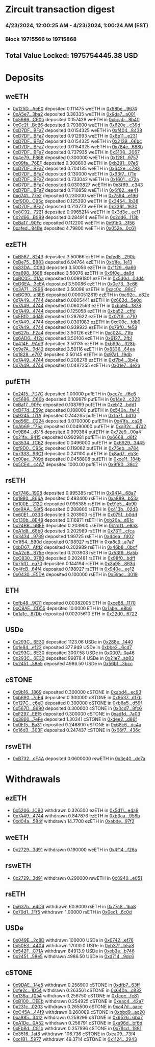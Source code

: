 # Zircuit transaction digest
### 4/23/2024, 12:00:25 AM - 4/23/2024, 1:00:24 AM (EST)
### Block 19715566 to 19715868

## Total Value Locked: 1975754445.38 USD

# Deposits
## weETH
- [0x125D...AeE0](https://etherscan.io/address/0x125DBE70459b36A4C71664DcC97224EafEb4AeE0) deposited 0.111475 weETH in [0x98be...9674](https://etherscan.io/tx/0x125DBE70459b36A4C71664DcC97224EafEb4AeE0)
- [0xA5e7...3ba2](https://etherscan.io/address/0xA5e77324a5e356599c2Cc28a07758019f4643ba2) deposited 3.38335 weETH in [0x9da7...a001](https://etherscan.io/tx/0xA5e77324a5e356599c2Cc28a07758019f4643ba2)
- [0x5686...C60b](https://etherscan.io/address/0x5686be0312b4daA587051CE72992Db2Db16EC60b) deposited 0.157428 weETH in [0x5cab...8b40](https://etherscan.io/tx/0x5686be0312b4daA587051CE72992Db2Db16EC60b)
- [0xCc2f...BcB6](https://etherscan.io/address/0xCc2f75CA09e472204454b467d1A54e9BB523BcB6) deposited 0.793600 weETH in [0x620e...c39d](https://etherscan.io/tx/0xCc2f75CA09e472204454b467d1A54e9BB523BcB6)
- [0xD7DF...BFa7](https://etherscan.io/address/0xD7DF7E085214743530afF339aFC420c7c720BFa7) deposited 0.0154325 weETH in [0xf404...8438](https://etherscan.io/tx/0xD7DF7E085214743530afF339aFC420c7c720BFa7)
- [0xD7DF...BFa7](https://etherscan.io/address/0xD7DF7E085214743530afF339aFC420c7c720BFa7) deposited 0.912993 weETH in [0x6e11...e231](https://etherscan.io/tx/0xD7DF7E085214743530afF339aFC420c7c720BFa7)
- [0xD7DF...BFa7](https://etherscan.io/address/0xD7DF7E085214743530afF339aFC420c7c720BFa7) deposited 0.0154325 weETH in [0x2139...66bc](https://etherscan.io/tx/0xD7DF7E085214743530afF339aFC420c7c720BFa7)
- [0xD7DF...BFa7](https://etherscan.io/address/0xD7DF7E085214743530afF339aFC420c7c720BFa7) deposited 0.0154325 weETH in [0x784e...688b](https://etherscan.io/tx/0xD7DF7E085214743530afF339aFC420c7c720BFa7)
- [0xD7DF...BFa7](https://etherscan.io/address/0xD7DF7E085214743530afF339aFC420c7c720BFa7) deposited 0.737935 weETH in [0x3108...2067](https://etherscan.io/tx/0xD7DF7E085214743530afF339aFC420c7c720BFa7)
- [0x4e79...F868](https://etherscan.io/address/0x4e797dAf28E1390ECcE7787A72b40C3295e8F868) deposited 0.300000 weETH in [0xf28f...9757](https://etherscan.io/tx/0x4e797dAf28E1390ECcE7787A72b40C3295e8F868)
- [0x09fa...76EF](https://etherscan.io/address/0x09faDBd76622b9E674166f06FaD15e63b5aa76EF) deposited 0.308600 weETH in [0xb291...07e6](https://etherscan.io/tx/0x09faDBd76622b9E674166f06FaD15e63b5aa76EF)
- [0xD7DF...BFa7](https://etherscan.io/address/0xD7DF7E085214743530afF339aFC420c7c720BFa7) deposited 0.704135 weETH in [0x642e...c783](https://etherscan.io/tx/0xD7DF7E085214743530afF339aFC420c7c720BFa7)
- [0xD7DF...BFa7](https://etherscan.io/address/0xD7DF7E085214743530afF339aFC420c7c720BFa7) deposited 0.130000 weETH in [0x93f7...f71e](https://etherscan.io/tx/0xD7DF7E085214743530afF339aFC420c7c720BFa7)
- [0xD7DF...BFa7](https://etherscan.io/address/0xD7DF7E085214743530afF339aFC420c7c720BFa7) deposited 0.733042 weETH in [0x1601...c72a](https://etherscan.io/tx/0xD7DF7E085214743530afF339aFC420c7c720BFa7)
- [0xD7DF...BFa7](https://etherscan.io/address/0xD7DF7E085214743530afF339aFC420c7c720BFa7) deposited 0.0303827 weETH in [0x3f69...e343](https://etherscan.io/tx/0xD7DF7E085214743530afF339aFC420c7c720BFa7)
- [0xD7DF...BFa7](https://etherscan.io/address/0xD7DF7E085214743530afF339aFC420c7c720BFa7) deposited 0.710858 weETH in [0x6f82...ee41](https://etherscan.io/tx/0xD7DF7E085214743530afF339aFC420c7c720BFa7)
- [0xd741...77e2](https://etherscan.io/address/0xd7415db63CcfC7D0c539d8F0da93CF4b148377e2) deposited 0.230000 weETH in [0x7594...e196](https://etherscan.io/tx/0xd7415db63CcfC7D0c539d8F0da93CF4b148377e2)
- [0xf9D0...C95c](https://etherscan.io/address/0xf9D014681FDdCCE730BF9DE650d021Eb707DC95c) deposited 0.125390 weETH in [0x3454...1b38](https://etherscan.io/tx/0xf9D014681FDdCCE730BF9DE650d021Eb707DC95c)
- [0xD7DF...BFa7](https://etherscan.io/address/0xD7DF7E085214743530afF339aFC420c7c720BFa7) deposited 0.713773 weETH in [0x236f...1630](https://etherscan.io/tx/0xD7DF7E085214743530afF339aFC420c7c720BFa7)
- [0x8C92...7221](https://etherscan.io/address/0x8C9213B5c130A38f04deF13BD48baB4cdC457221) deposited 0.0965214 weETH in [0x3d3e...ec11](https://etherscan.io/tx/0x8C9213B5c130A38f04deF13BD48baB4cdC457221)
- [0x2d66...B999](https://etherscan.io/address/0x2d66430B85C4e9B28826EE1fB1D2b81e3c40B999) deposited 0.284914 weETH in [0x2dd6...113b](https://etherscan.io/tx/0x2d66430B85C4e9B28826EE1fB1D2b81e3c40B999)
- [0xBa17...90Fc](https://etherscan.io/address/0xBa17CD93953255c5D4923c0858b61AE7A42490Fc) deposited 0.112200 weETH in [0x91b0...3f56](https://etherscan.io/tx/0xBa17CD93953255c5D4923c0858b61AE7A42490Fc)
- [0xafed...84Be](https://etherscan.io/address/0xafed04bC95F3F94C707d23059eEe596ABA5484Be) deposited 4.79800 weETH in [0x052e...0c61](https://etherscan.io/tx/0xafed04bC95F3F94C707d23059eEe596ABA5484Be)
## ezETH
- [0xB567...8243](https://etherscan.io/address/0xB567d433D16Fb90ad5645C741D1F304439498243) deposited 3.50066 ezETH in [0xfed5...290b](https://etherscan.io/tx/0xB567d433D16Fb90ad5645C741D1F304439498243)
- [0xBe75...B883](https://etherscan.io/address/0xBe75BA6A3F6157327dc51465500848B83d04B883) deposited 6.94764 ezETH in [0xb1fe...1e13](https://etherscan.io/tx/0xBe75BA6A3F6157327dc51465500848B83d04B883)
- [0x83DA...C093](https://etherscan.io/address/0x83DA61C7445E9be8a2fB8ea75551dDf4e945C093) deposited 3.50056 ezETH in [0x1f29...6a66](https://etherscan.io/tx/0x83DA61C7445E9be8a2fB8ea75551dDf4e945C093)
- [0xa898...1688](https://etherscan.io/address/0xa8988b4b29F130ae07143745E095B64269Ff1688) deposited 3.50076 ezETH in [0x9f0e...da9d](https://etherscan.io/tx/0xa8988b4b29F130ae07143745E095B64269Ff1688)
- [0xBC05...01Aa](https://etherscan.io/address/0xBC05da14287317FE12B1a2b5a0E1d756Ff1801Aa) deposited 0.00991801 ezETH in [0x5d0d...0dd4](https://etherscan.io/tx/0xBC05da14287317FE12B1a2b5a0E1d756Ff1801Aa)
- [0xD0EA...3cEA](https://etherscan.io/address/0xD0EACF9f9fcfDc7AD182267C6F99F9E9C8D93cEA) deposited 3.50086 ezETH in [0x0e73...3c66](https://etherscan.io/tx/0xD0EACF9f9fcfDc7AD182267C6F99F9E9C8D93cEA)
- [0x3A71...2896](https://etherscan.io/address/0x3A71A4DD9692FcD553D188626971A9374DB12896) deposited 3.50096 ezETH in [0xac0c...88c7](https://etherscan.io/tx/0x3A71A4DD9692FcD553D188626971A9374DB12896)
- [0xBC90...e3EB](https://etherscan.io/address/0xBC90b472ED1baC0AAfdbEF3664a08ceAdC70e3EB) deposited 0.0000512819 ezETH in [0xc92c...e82e](https://etherscan.io/tx/0xBC90b472ED1baC0AAfdbEF3664a08ceAdC70e3EB)
- [0x7A49...4744](https://etherscan.io/address/0x7A493Be5c2ce014cD049Bf178a1ac0Db1B434744) deposited 0.0605441 ezETH in [0x662d...5e0d](https://etherscan.io/tx/0x7A493Be5c2ce014cD049Bf178a1ac0Db1B434744)
- [0x7A49...4744](https://etherscan.io/address/0x7A493Be5c2ce014cD049Bf178a1ac0Db1B434744) deposited 0.0602563 ezETH in [0xba94...f878](https://etherscan.io/tx/0x7A493Be5c2ce014cD049Bf178a1ac0Db1B434744)
- [0x7A49...4744](https://etherscan.io/address/0x7A493Be5c2ce014cD049Bf178a1ac0Db1B434744) deposited 0.125058 ezETH in [0xba52...cffd](https://etherscan.io/tx/0x7A493Be5c2ce014cD049Bf178a1ac0Db1B434744)
- [0xEBfD...4d49](https://etherscan.io/address/0xEBfD33baDb8643aEeC20099F65930716f8874d49) deposited 0.287622 ezETH in [0x07f9...c710](https://etherscan.io/tx/0xEBfD33baDb8643aEeC20099F65930716f8874d49)
- [0x7A49...4744](https://etherscan.io/address/0x7A493Be5c2ce014cD049Bf178a1ac0Db1B434744) deposited 0.0301083 ezETH in [0xd09c...fdb9](https://etherscan.io/tx/0x7A493Be5c2ce014cD049Bf178a1ac0Db1B434744)
- [0x7A49...4744](https://etherscan.io/address/0x7A493Be5c2ce014cD049Bf178a1ac0Db1B434744) deposited 0.939922 ezETH in [0x79f0...fe58](https://etherscan.io/tx/0x7A493Be5c2ce014cD049Bf178a1ac0Db1B434744)
- [0x627b...F2a4](https://etherscan.io/address/0x627bF4dc66dFd180479E01b9e9ba844732D7F2a4) deposited 3.50126 ezETH in [0xc024...71fe](https://etherscan.io/tx/0x627bF4dc66dFd180479E01b9e9ba844732D7F2a4)
- [0x6AD6...4f2d](https://etherscan.io/address/0x6AD6CE71f459a9C66195d68Ee783B3FFa5Ee4f2d) deposited 3.50106 ezETH in [0x6127...2fb1](https://etherscan.io/tx/0x6AD6CE71f459a9C66195d68Ee783B3FFa5Ee4f2d)
- [0x414F...9Ad3](https://etherscan.io/address/0x414Fda192dC94e8087D19C609DCBa84Ec6C99Ad3) deposited 3.50135 ezETH in [0xb99a...328b](https://etherscan.io/tx/0x414Fda192dC94e8087D19C609DCBa84Ec6C99Ad3)
- [0x9e7A...9d42](https://etherscan.io/address/0x9e7A23c7f51b64b72B5828cD46f8576D35Ae9d42) deposited 3.50116 ezETH in [0x8336...64ea](https://etherscan.io/tx/0x9e7A23c7f51b64b72B5828cD46f8576D35Ae9d42)
- [0x1828...e707](https://etherscan.io/address/0x18282C1A6766C3080d28862501eaFAA526F2e707) deposited 3.50145 ezETH in [0x97a1...19db](https://etherscan.io/tx/0x18282C1A6766C3080d28862501eaFAA526F2e707)
- [0x7A49...4744](https://etherscan.io/address/0x7A493Be5c2ce014cD049Bf178a1ac0Db1B434744) deposited 0.208278 ezETH in [0xf7b4...3b4e](https://etherscan.io/tx/0x7A493Be5c2ce014cD049Bf178a1ac0Db1B434744)
- [0x7A49...4744](https://etherscan.io/address/0x7A493Be5c2ce014cD049Bf178a1ac0Db1B434744) deposited 0.0497255 ezETH in [0x01e7...4e2a](https://etherscan.io/tx/0x7A493Be5c2ce014cD049Bf178a1ac0Db1B434744)
## pufETH
- [0x2415...7D7C](https://etherscan.io/address/0x2415257d4586EEC82ffd6b1B3f3c57Bb34167D7C) deposited 1.00000 pufETH in [0xce7c...f6e6](https://etherscan.io/tx/0x2415257d4586EEC82ffd6b1B3f3c57Bb34167D7C)
- [0x5686...C60b](https://etherscan.io/address/0x5686be0312b4daA587051CE72992Db2Db16EC60b) deposited 0.109979 pufETH in [0x14e2...c323](https://etherscan.io/tx/0x5686be0312b4daA587051CE72992Db2Db16EC60b)
- [0xBa17...90Fc](https://etherscan.io/address/0xBa17CD93953255c5D4923c0858b61AE7A42490Fc) deposited 0.108769 pufETH in [0xeb12...bdd1](https://etherscan.io/tx/0xBa17CD93953255c5D4923c0858b61AE7A42490Fc)
- [0xDF7d...E59c](https://etherscan.io/address/0xDF7dDAc6D0F22EA270B02FAB07fC221314d7E59c) deposited 0.108000 pufETH in [0x540a...fa44](https://etherscan.io/tx/0xDF7dDAc6D0F22EA270B02FAB07fC221314d7E59c)
- [0x9245...17fA](https://etherscan.io/address/0x92457A074B8Ea17811dfC6144F7A658eb0A517fA) deposited 0.744265 pufETH in [0x1b7f...b310](https://etherscan.io/tx/0x92457A074B8Ea17811dfC6144F7A658eb0A517fA)
- [0xd56E...C224](https://etherscan.io/address/0xd56E3f490ECfd7a08A616dD35070a27FeE02C224) deposited 0.0700000 pufETH in [0x41fa...ca28](https://etherscan.io/tx/0xd56E3f490ECfd7a08A616dD35070a27FeE02C224)
- [0xAb69...f75a](https://etherscan.io/address/0xAb692b32ec6dBdEe823daeB07a54B290665af75a) deposited 0.00490000 pufETH in [0xa32c...47d2](https://etherscan.io/tx/0xAb692b32ec6dBdEe823daeB07a54B290665af75a)
- [0x9B64...d315](https://etherscan.io/address/0x9B64206e3Ac613a26d469c85eB94fab5DAfad315) deposited 0.999364 pufETH in [0x72e9...00a4](https://etherscan.io/tx/0x9B64206e3Ac613a26d469c85eB94fab5DAfad315)
- [0x21fa...9415](https://etherscan.io/address/0x21fa1ad7760eF98213c44c0d5bCf4CA1faE19415) deposited 0.992981 pufETH in [0x6668...d6f2](https://etherscan.io/tx/0x21fa1ad7760eF98213c44c0d5bCf4CA1faE19415)
- [0x3534...fC62](https://etherscan.io/address/0x353457D2891D3a771A3D7d9219449Ed7873EfC62) deposited 0.0496000 pufETH in [0x6929...3445](https://etherscan.io/tx/0x353457D2891D3a771A3D7d9219449Ed7873EfC62)
- [0xf9D0...C95c](https://etherscan.io/address/0xf9D014681FDdCCE730BF9DE650d021Eb707DC95c) deposited 0.119082 pufETH in [0x75eb...a784](https://etherscan.io/tx/0xf9D014681FDdCCE730BF9DE650d021Eb707DC95c)
- [0x7333...96C1](https://etherscan.io/address/0x7333C9b19077FD93292783c70BD892892c2396C1) deposited 0.241100 pufETH in [0x8ad7...eb3e](https://etherscan.io/tx/0x7333C9b19077FD93292783c70BD892892c2396C1)
- [0x00ae...709d](https://etherscan.io/address/0x00ae74D3B5b823d6bdf247F1bA61F9a8FEbD709d) deposited 0.0458808 pufETH in [0xce1f...184b](https://etherscan.io/tx/0x00ae74D3B5b823d6bdf247F1bA61F9a8FEbD709d)
- [0x5CEd...c4A7](https://etherscan.io/address/0x5CEd2565b5534413a1621332a0333512c3C8c4A7) deposited 1000.00 pufETH in [0x9f80...38c2](https://etherscan.io/tx/0x5CEd2565b5534413a1621332a0333512c3C8c4A7)
## rsETH
- [0x7746...1908](https://etherscan.io/address/0x77465775cD35dfd499d318dDCD162d7532221908) deposited 0.995385 rsETH in [0x9414...68a7](https://etherscan.io/tx/0x77465775cD35dfd499d318dDCD162d7532221908)
- [0x1980...866A](https://etherscan.io/address/0x1980189a094a6810b988a9A8417394b27cbF866A) deposited 0.493400 rsETH in [0xa889...b53a](https://etherscan.io/tx/0x1980189a094a6810b988a9A8417394b27cbF866A)
- [0x100E...212D](https://etherscan.io/address/0x100EEA76cE842821d72498f0bC88eff6FB35212D) deposited 0.995385 rsETH in [0x91e5...4b90](https://etherscan.io/tx/0x100EEA76cE842821d72498f0bC88eff6FB35212D)
- [0xe9AA...68f5](https://etherscan.io/address/0xe9AA93A2e802Eb803b453E81a0322AfDEa8E68f5) deposited 0.208800 rsETH in [0x413b...02d3](https://etherscan.io/tx/0xe9AA93A2e802Eb803b453E81a0322AfDEa8E68f5)
- [0x60E1...0333](https://etherscan.io/address/0x60E179ab9790Ae91777700B03b1cE422e7380333) deposited 0.203900 rsETH in [0x075f...b0dd](https://etherscan.io/tx/0x60E179ab9790Ae91777700B03b1cE422e7380333)
- [0x130b...8E48](https://etherscan.io/address/0x130bb779751e7567B1258d0db3bF54165Fef8E48) deposited 0.116971 rsETH in [0xb26a...d61c](https://etherscan.io/tx/0x130bb779751e7567B1258d0db3bF54165Fef8E48)
- [0x24BB...6BEE](https://etherscan.io/address/0x24BBAdd994E22ac10D4bCEf8868AD70c7eC06BEE) deposited 0.203900 rsETH in [0x2d11...e9a3](https://etherscan.io/tx/0x24BBAdd994E22ac10D4bCEf8868AD70c7eC06BEE)
- [0xA1d8...68b0](https://etherscan.io/address/0xA1d8164333c41f4de55A69C74F47e47b951468b0) deposited 0.202989 rsETH in [0x7311...cfca](https://etherscan.io/tx/0xA1d8164333c41f4de55A69C74F47e47b951468b0)
- [0x3434...9789](https://etherscan.io/address/0x34349c5569e7B846c3558961552D2202760A9789) deposited 1.99725 rsETH in [0x44ea...fd02](https://etherscan.io/tx/0x34349c5569e7B846c3558961552D2202760A9789)
- [0x1f54...590d](https://etherscan.io/address/0x1f54d8bfE1DF8618522f5e5ffe32A349c89D590d) deposited 0.198927 rsETH in [0xa8c9...a7a7](https://etherscan.io/tx/0x1f54d8bfE1DF8618522f5e5ffe32A349c89D590d)
- [0xbD67...Afd2](https://etherscan.io/address/0xbD679706f2DfD6B5564dC73092E067881819Afd2) deposited 0.202989 rsETH in [0x46b8...0bcf](https://etherscan.io/tx/0xbD679706f2DfD6B5564dC73092E067881819Afd2)
- [0xA2cB...B75e](https://etherscan.io/address/0xA2cB11b80C3EEe5cc911C30533F1E51316b9B75e) deposited 0.203903 rsETH in [0x53f9...6a5b](https://etherscan.io/tx/0xA2cB11b80C3EEe5cc911C30533F1E51316b9B75e)
- [0xC830...3780](https://etherscan.io/address/0xC830C9E313b9b1BaF590Aff3f11A42019cd73780) deposited 0.202481 rsETH in [0x98f0...bdff](https://etherscan.io/tx/0xC830C9E313b9b1BaF590Aff3f11A42019cd73780)
- [0x75fD...ea70](https://etherscan.io/address/0x75fD21A024f521B6555d02925b2889adFCAFea70) deposited 0.144194 rsETH in [0x3a95...863d](https://etherscan.io/tx/0x75fD21A024f521B6555d02925b2889adFCAFea70)
- [0x4fcB...64f4](https://etherscan.io/address/0x4fcB455fBa6992A1510a8C7f6C302B29EE7564f4) deposited 0.198927 rsETH in [0x940e...ee12](https://etherscan.io/tx/0x4fcB455fBa6992A1510a8C7f6C302B29EE7564f4)
- [0x0430...E5DA](https://etherscan.io/address/0x0430C3744A4CDE002f354cBfB09c47c699AeE5DA) deposited 0.100000 rsETH in [0x59ac...3019](https://etherscan.io/tx/0x0430C3744A4CDE002f354cBfB09c47c699AeE5DA)
## ETH
- [0xfb48...9C11](https://etherscan.io/address/0xfb484eBe91120E912e7d904BC1cFdbEc28889C11) deposited 0.00382005 ETH in [0xce88...1170](https://etherscan.io/tx/0xfb484eBe91120E912e7d904BC1cFdbEc28889C11)
- [0xC8AE...CD55](https://etherscan.io/address/0xC8AEC25691CE21Dcc905855C1162bF0bdCE8CD55) deposited 10.0000 ETH in [0x1abe...e8b6](https://etherscan.io/tx/0xC8AEC25691CE21Dcc905855C1162bF0bdCE8CD55)
- [0x1a1e...87Db](https://etherscan.io/address/0x1a1ebe7d05a566D7d595650e6631F58914b287Db) deposited 0.00205610 ETH in [0x22d0...6722](https://etherscan.io/tx/0x1a1ebe7d05a566D7d595650e6631F58914b287Db)
## USDe
- [0x293C...6E30](https://etherscan.io/address/0x293C6937D8D82e05B01335F7B33FBA0c8e256E30) deposited 1123.06 USDe in [0x288e...1440](https://etherscan.io/tx/0x293C6937D8D82e05B01335F7B33FBA0c8e256E30)
- [0x1e84...ef22](https://etherscan.io/address/0x1e843E199fa59A5A7fAca89EBd8e69BA3C9cef22) deposited 377.949 USDe in [0xbbe2...6cd7](https://etherscan.io/tx/0x1e843E199fa59A5A7fAca89EBd8e69BA3C9cef22)
- [0x293C...6E30](https://etherscan.io/address/0x293C6937D8D82e05B01335F7B33FBA0c8e256E30) deposited 3007.58 USDe in [0x0007...0a46](https://etherscan.io/tx/0x293C6937D8D82e05B01335F7B33FBA0c8e256E30)
- [0x293C...6E30](https://etherscan.io/address/0x293C6937D8D82e05B01335F7B33FBA0c8e256E30) deposited 99878.4 USDe in [0x21e7...ab83](https://etherscan.io/tx/0x293C6937D8D82e05B01335F7B33FBA0c8e256E30)
- [0x2451...58e5](https://etherscan.io/address/0x2451440bEf3f02A21f9aD1ff481E92bBd50158e5) deposited 4986.50 USDe in [0x56b1...3bcc](https://etherscan.io/tx/0x2451440bEf3f02A21f9aD1ff481E92bBd50158e5)
## cSTONE
- [0x9b16...1869](https://etherscan.io/address/0x9b1669B5f5DF877CE7af536354092c7B22571869) deposited 0.300000 cSTONE in [0xabd4...ec93](https://etherscan.io/tx/0x9b1669B5f5DF877CE7af536354092c7B22571869)
- [0xb690...7cE4](https://etherscan.io/address/0xb6901E2d570484482E06F6e9d8D25042d11F7cE4) deposited 0.300000 cSTONE in [0x9537...df7b](https://etherscan.io/tx/0xb6901E2d570484482E06F6e9d8D25042d11F7cE4)
- [0x127C...c6eD](https://etherscan.io/address/0x127CC76aB0fCE69862c46ED598775Eb30739c6eD) deposited 0.300000 cSTONE in [0xb8a5...d59f](https://etherscan.io/tx/0x127CC76aB0fCE69862c46ED598775Eb30739c6eD)
- [0x567D...8690](https://etherscan.io/address/0x567D8474d319E1ef3436c9dF50C06023eca78690) deposited 0.300000 cSTONE in [0x0cd7...8fc6](https://etherscan.io/tx/0x567D8474d319E1ef3436c9dF50C06023eca78690)
- [0xF297...E8f5](https://etherscan.io/address/0xF2977C540B99B705cf300346Cd4f31F75852E8f5) deposited 0.300000 cSTONE in [0xad1d...7a03](https://etherscan.io/tx/0xF2977C540B99B705cf300346Cd4f31F75852E8f5)
- [0x3860...7eFe](https://etherscan.io/address/0x3860d6bEC63F61f10db7dB3787FE565449837eFe) deposited 1.30341 cSTONE in [0xdee2...d86f](https://etherscan.io/tx/0x3860d6bEC63F61f10db7dB3787FE565449837eFe)
- [0x0Ff5...Ba31](https://etherscan.io/address/0x0Ff5cD77F85BCdfaDEFdd72A59E2e85898c7Ba31) deposited 0.246800 cSTONE in [0x68c6...dc4a](https://etherscan.io/tx/0x0Ff5cD77F85BCdfaDEFdd72A59E2e85898c7Ba31)
- [0x16d3...303F](https://etherscan.io/address/0x16d315a522570016b4214BA0BB0afdD9510a303F) deposited 0.247437 cSTONE in [0x06f7...436c](https://etherscan.io/tx/0x16d315a522570016b4214BA0BB0afdD9510a303F)
## rswETH
- [0xB732...cF4A](https://etherscan.io/address/0xB732676c46c43f259A0AF76fc346F73c5D49cF4A) deposited 0.0600000 rswETH in [0x3e40...dc7a](https://etherscan.io/tx/0xB732676c46c43f259A0AF76fc346F73c5D49cF4A)
# Withdrawals
## ezETH
- [0x5206...1CB0](https://etherscan.io/address/0x5206cce153467f0D411aB3D5B4a9a690814b1CB0) withdrawn 0.326500 ezETH in [0x5d11...e4a9](https://etherscan.io/tx/0x5206cce153467f0D411aB3D5B4a9a690814b1CB0)
- [0x7A49...4744](https://etherscan.io/address/0x7A493Be5c2ce014cD049Bf178a1ac0Db1B434744) withdrawn 0.847876 ezETH in [0xb3aa...956b](https://etherscan.io/tx/0x7A493Be5c2ce014cD049Bf178a1ac0Db1B434744)
- [0xd04a...584f](https://etherscan.io/address/0xd04a4eb0D880462c46f2A5103f765753E66E584f) withdrawn 14.7700 ezETH in [0xabde...97f2](https://etherscan.io/tx/0xd04a4eb0D880462c46f2A5103f765753E66E584f)
## weETH
- [0x2729...3d91](https://etherscan.io/address/0x27291D8C9F83D6d63CbD6FB5Fa84cf75829C3d91) withdrawn 0.190000 weETH in [0x4f14...f26a](https://etherscan.io/tx/0x27291D8C9F83D6d63CbD6FB5Fa84cf75829C3d91)
## rswETH
- [0x2729...3d91](https://etherscan.io/address/0x27291D8C9F83D6d63CbD6FB5Fa84cf75829C3d91) withdrawn 0.290000 rswETH in [0x8940...e051](https://etherscan.io/tx/0x27291D8C9F83D6d63CbD6FB5Fa84cf75829C3d91)
## rsETH
- [0x637b...e4D6](https://etherscan.io/address/0x637b935CbA030Aeb876eae07Aa7FF637166de4D6) withdrawn 60.9000 rsETH in [0x77c8...1ba8](https://etherscan.io/tx/0x637b935CbA030Aeb876eae07Aa7FF637166de4D6)
- [0x70d1...1Ff5](https://etherscan.io/address/0x70d1B6F6536Bb31ecC375eA600089C3631A51Ff5) withdrawn 1.00000 rsETH in [0x0ec1...6c0d](https://etherscan.io/tx/0x70d1B6F6536Bb31ecC375eA600089C3631A51Ff5)
## USDe
- [0x049E...2c8D](https://etherscan.io/address/0x049EB2f313A95023757A92BD124614650C952c8D) withdrawn 100000 USDe in [0x0742...ef76](https://etherscan.io/tx/0x049EB2f313A95023757A92BD124614650C952c8D)
- [0x50E3...4404](https://etherscan.io/address/0x50E37bC996A5a9a1F5cDE619E549C60682D54404) withdrawn 17000.0 USDe in [0xb37f...b5a8](https://etherscan.io/tx/0x50E37bC996A5a9a1F5cDE619E549C60682D54404)
- [0x542F...C71A](https://etherscan.io/address/0x542FABade127d6Abbdd45F6a7fb954620414C71A) withdrawn 84913.9 USDe in [0xeb3e...b746](https://etherscan.io/tx/0x542FABade127d6Abbdd45F6a7fb954620414C71A)
- [0x2451...58e5](https://etherscan.io/address/0x2451440bEf3f02A21f9aD1ff481E92bBd50158e5) withdrawn 4986.50 USDe in [0xd714...9dc6](https://etherscan.io/tx/0x2451440bEf3f02A21f9aD1ff481E92bBd50158e5)
## cSTONE
- [0x9DAE...14e5](https://etherscan.io/address/0x9DAE989F16DA59cea74df3C6C61d81888d8C14e5) withdrawn 0.256900 cSTONE in [0xdfb7...63ff](https://etherscan.io/tx/0x9DAE989F16DA59cea74df3C6C61d81888d8C14e5)
- [0xfe2c...1D54](https://etherscan.io/address/0xfe2c372112Aca0dbB4E8bB3784da197530571D54) withdrawn 0.263561 cSTONE in [0x640a...c832](https://etherscan.io/tx/0xfe2c372112Aca0dbB4E8bB3784da197530571D54)
- [0x138a...f054](https://etherscan.io/address/0x138aA8cEE906720CdeDd248776541eD0D0F1f054) withdrawn 0.256750 cSTONE in [0xfcee...fe81](https://etherscan.io/tx/0x138aA8cEE906720CdeDd248776541eD0D0F1f054)
- [0xB100...DEEb](https://etherscan.io/address/0xB1004CC60319465cD20C14a58F0A70b2D250DEEb) withdrawn 0.254925 cSTONE in [0xeac4...42a7](https://etherscan.io/tx/0xB1004CC60319465cD20C14a58F0A70b2D250DEEb)
- [0x231c...0203](https://etherscan.io/address/0x231cD7352b0fec4299AC6a170D285ED3A5bB0203) withdrawn 0.265500 cSTONE in [0xa47d...aace](https://etherscan.io/tx/0x231cD7352b0fec4299AC6a170D285ED3A5bB0203)
- [0xC45A...44f9](https://etherscan.io/address/0xC45A23E0862DB27698cfe840Ca7d619c384b44f9) withdrawn 0.260089 cSTONE in [0xbbd9...ac20](https://etherscan.io/tx/0xC45A23E0862DB27698cfe840Ca7d619c384b44f9)
- [0xa885...3412](https://etherscan.io/address/0xa885335B815d615aa008F5B778db9e75E48A3412) withdrawn 0.259299 cSTONE in [0x9526...6ba7](https://etherscan.io/tx/0xa885335B815d615aa008F5B778db9e75E48A3412)
- [0xA1De...0A52](https://etherscan.io/address/0xA1De48B4a2D76363c2eF987786b1f986073C0A52) withdrawn 0.256791 cSTONE in [0xa96d...bf6d](https://etherscan.io/tx/0xA1De48B4a2D76363c2eF987786b1f986073C0A52)
- [0xFb8d...C81b](https://etherscan.io/address/0xFb8ddC61226F55a3261B9702Ac59b33A8d06C81b) withdrawn 0.257996 cSTONE in [0x78cd...1881](https://etherscan.io/tx/0xFb8ddC61226F55a3261B9702Ac59b33A8d06C81b)
- [0x3516...1af8](https://etherscan.io/address/0x3516901e0b57536631589B60650FaF48bF371af8) withdrawn 106.736 cSTONE in [0xea09...73f4](https://etherscan.io/tx/0x3516901e0b57536631589B60650FaF48bF371af8)
- [0xc1B1...5977](https://etherscan.io/address/0xc1B111fFD6C3A1Bee0e58eD771739Db091C95977) withdrawn 49.3714 cSTONE in [0x1124...2943](https://etherscan.io/tx/0xc1B111fFD6C3A1Bee0e58eD771739Db091C95977)
